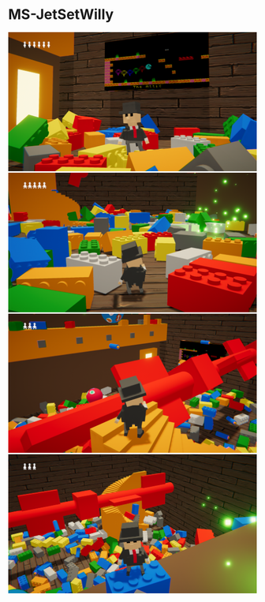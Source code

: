 # MS-JetSetWilly
![](Screenshot_1.PNG)
![](Screenshot_2.PNG)
![](Screenshot_3.PNG)
![](Screenshot_4.PNG)
